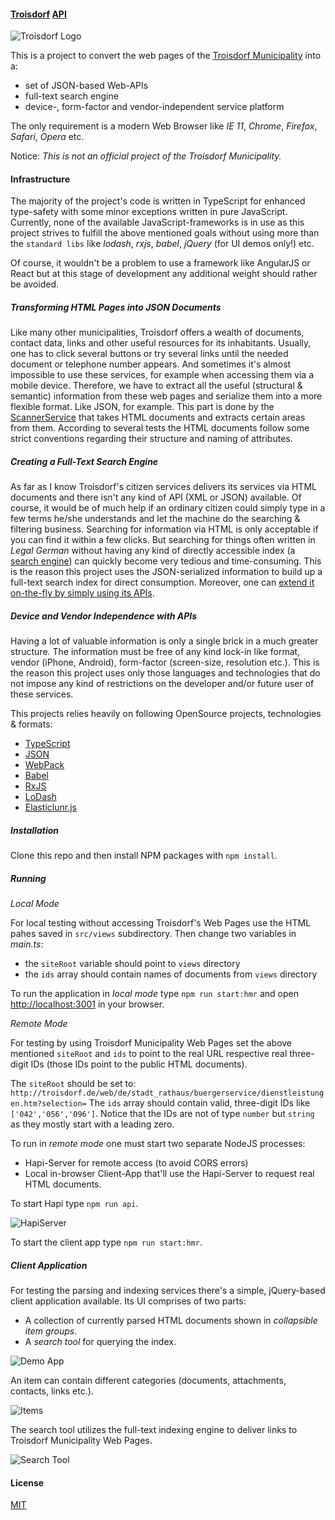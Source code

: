 #### [Troisdorf](https://en.wikipedia.org/wiki/Troisdorf) [API](https://en.wikipedia.org/wiki/Application_programming_interface)

![Troisdorf Logo](https://s32.postimg.org/rijxkp6gj/tro_logo.png)

This is a project to convert the web pages of the [Troisdorf Municipality](http://troisdorf.de/web/en/index.htm) into a:

 - set of JSON-based Web-APIs 
 - full-text search engine    
 - device-, form-factor and vendor-independent service platform

The only requirement is a modern Web Browser like *IE 11*, *Chrome*, *Firefox*, *Safari*, *Opera* etc.

Notice: *This is not an official project of the Troisdorf Municipality.*   

#### Infrastructure

The majority of the project's code is written in TypeScript for enhanced type-safety with some minor
exceptions written in pure JavaScript. Currently, none of the available JavaScript-frameworks is in 
use as this project strives to fulfill the above mentioned goals without using more than the 
`standard libs` like *lodash*, *rxjs*, *babel*, *jQuery* (for UI demos only!) etc. 

Of course, it wouldn't be a problem to use a framework like AngularJS or React but at this stage of development 
any additional weight should rather be avoided. 

##### Transforming HTML Pages into JSON Documents

Like many other municipalities, Troisdorf offers a wealth of documents, contact data, links and other 
useful resources for its inhabitants. Usually, one has to click several buttons or try several links 
until the needed document or telephone number appears. And sometimes it's almost impossible to use 
these services, for example when accessing them via a mobile device. Therefore, we have to extract 
all the useful (structural & semantic) information from these web pages and serialize them into a 
more flexible format. Like JSON, for example. This part is done by the [ScannerService](https://github.com/brakmic/TroAPI/blob/master/src/services/scanner/scanner.service.ts#L40) that takes 
HTML documents and extracts certain areas from them. According to several tests the HTML documents
follow some strict conventions regarding their structure and naming of attributes. 

##### Creating a Full-Text Search Engine

As far as I know Troisdorf's citizen services delivers its services via HTML documents and there 
isn't any kind of API (XML or JSON) available. Of course, it would be of much help if an ordinary citizen could
simply type in a few terms he/she understands and let the machine do the searching & filtering business.
Searching for information via HTML is only acceptable if you can find it within a few clicks. But 
searching for things often written in *Legal German* without having any kind of directly 
accessible index (a [search engine](https://github.com/brakmic/TroAPI/blob/master/src/services/search/search.service.ts)) can quickly become very tedious and time-consuming. This is the reason
this project uses the JSON-serialized information to build up a full-text search 
index for direct consumption. Moreover, one can [extend it on-the-fly by simply using its APIs](https://github.com/brakmic/TroAPI/blob/master/src/services/search/search.service.ts#L28).    

##### Device and Vendor Independence with APIs 

Having a lot of valuable information is only a single brick in a much greater structure. The information 
must be free of any kind lock-in like format, vendor (iPhone, Android), form-factor (screen-size, resolution etc.).
This is the reason this project uses only those languages and technologies that do not impose any kind of 
restrictions on the developer and/or future user of these services. 

This projects relies heavily on following OpenSource projects, technologies & formats: 

 - [TypeScript](https://www.typescriptlang.org/)
 - [JSON](http://json.org/)
 - [WebPack](https://webpack.github.io/)
 - [Babel](https://babeljs.io/)
 - [RxJS](http://reactivex.io/)
 - [LoDash](https://lodash.com/)
 - [Elasticlunr.js](http://elasticlunr.com/)

##### Installation 

Clone this repo and then install NPM packages with `npm install`.

##### Running 

*Local Mode*

For local testing without accessing Troisdorf's Web Pages use the HTML pahes saved in `src/views` subdirectory. 
Then change two variables in *main.ts*:
 - the `siteRoot` variable should point to `views` directory
 - the `ids` array should contain names of documents from `views` directory 

To run the application in *local mode* type `npm run start:hmr` and open [http://localhost:3001](http://localhost:3001) in your browser.

*Remote Mode*

For testing by using Troisdorf Municipality Web Pages set the above mentioned `siteRoot` and `ids` to point to the real 
URL respective real three-digit IDs (those IDs point to the public HTML documents). 

The `siteRoot` should be set to: `http://troisdorf.de/web/de/stadt_rathaus/buergerservice/dienstleistungen.htm?selection=`
The `ids` array should contain valid, three-digit IDs like `['042','056','096']`. Notice that the IDs are not of type 
`number` but `string` as they mostly start with a leading zero.

To run in *remote mode* one must start two separate NodeJS processes:

 - Hapi-Server for remote access (to avoid CORS errors)
 - Local in-browser Client-App that'll use the Hapi-Server to request real HTML documents.

 To start Hapi type `npm run api`. 

 ![HapiServer](https://s31.postimg.org/56zgd629l/tro_api_server.png)

 To start the client app type `npm run start:hmr`.

 ##### Client Application 

 For testing the parsing and indexing services there's a simple, jQuery-based client application available.
 Its UI comprises of two parts:

 - A collection of currently parsed HTML documents shown in *collapsible item groups*.
 - A *search tool* for querying the index.

 ![Demo App](http://imageup.info/upload/big/2016/07/24/57951a46029f1.png)

 An item can contain different categories (documents, attachments, contacts, links etc.).

 ![Items](https://s31.postimg.org/7rmnhqdjt/troapi_2.png)

 The search tool utilizes the full-text indexing engine to deliver links to Troisdorf Municipality Web Pages.

 ![Search Tool](https://s31.postimg.org/jjswbo9gp/troapi_3.png)

 #### License 

 [MIT](https://github.com/brakmic/TroAPI/blob/master/LICENSE)